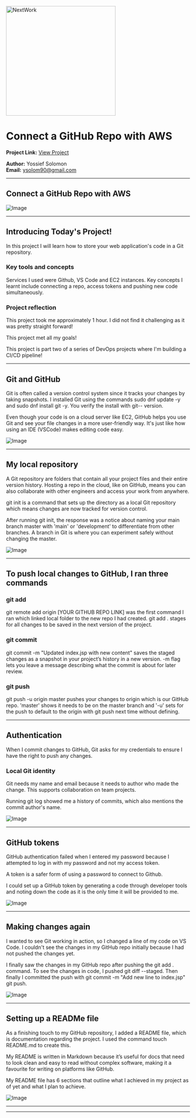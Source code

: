 <img src="https://cdn.prod.website-files.com/677c400686e724409a5a7409/6790ad949cf622dc8dcd9fe4_nextwork-logo-leather.svg" alt="NextWork" width="300" />

# Connect a GitHub Repo with AWS

**Project Link:** [View Project](http://learn.nextwork.org/projects/aws-devops-github)

**Author:** Yossief Solomon  
**Email:** ysolom90@gmail.com

---

## Connect a GitHub Repo with AWS

![Image](http://learn.nextwork.org/sparkling_violet_festive_wombat/uploads/aws-devops-github_dd9d254e)

---

## Introducing Today's Project!

In this project I will learn how to store your web application's code in a Git repository.





### Key tools and concepts

Services I used were Github, VS Code and EC2 instances. Key concepts I learnt include connecting a repo, access tokens and pushing new code simultaneously. 

### Project reflection

This project took me approximately 1 hour. I did not find it challenging as it was pretty straight forward!

This project met all my goals! 

This project is part two of a series of DevOps projects where I'm building a CI/CD pipeline!

---

## Git and GitHub

Git is often called a version control system since it tracks your changes by taking snapshots. I installed Git using the commands sudo dnf update -y and sudo dnf install git -y. You verify the install with git-- version.

Even though your code is on a cloud server like EC2, GitHub helps you use Git and see your file changes in a more user-friendly way. It's just like how using an IDE (VSCode) makes editing code easy.

![Image](http://learn.nextwork.org/sparkling_violet_festive_wombat/uploads/aws-devops-github_efaadbf7)

---

## My local repository

A Git repository are folders that contain all your project files and their entire version history. Hosting a repo in the cloud, like on GitHub, means you can also collaborate with other engineers and access your work from anywhere.

git init is a command that sets up the directory as a local Git repository which means changes are now tracked for version control.

After running git init, the response was a notice about naming your main branch master with 'main' or 'development' to differentiate from other branches. A branch in Git is where you can experiment safely without changing the master.

![Image](http://learn.nextwork.org/sparkling_violet_festive_wombat/uploads/aws-devops-github_7bf21bae)

---

## To push local changes to GitHub, I ran three commands

### git add

git remote add origin [YOUR GITHUB REPO LINK] was the first command I ran which linked local folder to the new repo I had created. git add . stages for all changes to be saved in the next version of the project. 




### git commit

git commit -m "Updated index.jsp with new content" saves the staged changes as a snapshot in your project’s history in a new version.  -m flag lets you leave a message describing what the commit is about for later  review.

### git push

git push -u origin master pushes your changes to origin which is our GitHub repo. 'master' shows it needs to be on the master branch and '-u' sets for the push to default to the origin with git push next time without defining. 

---

## Authentication

When I commit changes to GitHub, Git asks for my credentials to ensure I have the right to push any changes.

### Local Git identity

Git needs my name and email because it needs to author who made the change. This supports collaboration on team projects.

Running git log showed me a history of commits, which also mentions the commit author's name.

![Image](http://learn.nextwork.org/sparkling_violet_festive_wombat/uploads/aws-devops-github_9a27ee3b)

---

## GitHub tokens

GitHub authentication failed when I entered my password because I attempted to log in with my password and not my access token. 

A token is a safer form of using a password to connect to Github. 

I could set up a GitHub token by generating a code through developer tools and noting down the code as it is the only time it will be provided to me. 

![Image](http://learn.nextwork.org/sparkling_violet_festive_wombat/uploads/aws-devops-github_fa11169d)

---

## Making changes again

I wanted to see Git working in action, so I changed a line of my code on VS Code. I couldn't see the changes in my GitHub repo initially because I had not pushed the changes yet. 

I finally saw the changes in my GitHub repo after pushing the git add . command. To see the changes in code, I pushed git diff --staged. Then finally I committed the push with git commit -m "Add new line to index.jsp"
git push. 

![Image](http://learn.nextwork.org/sparkling_violet_festive_wombat/uploads/aws-devops-github_6becb2bc)

---

## Setting up a READMe file

As a finishing touch to my GitHub repository, I added a README file, which is documentation regarding the project. I used the command touch README.md to create this. 

My README is written in Markdown because it’s useful for docs that need to look clean and easy to read without complex software, making it a favourite for writing on platforms like GitHub.

My README file has 6 sections that outline what I achieved in my project as of yet and what I plan to achieve. 

![Image](http://learn.nextwork.org/sparkling_violet_festive_wombat/uploads/aws-devops-github_c94976902)

---

---
